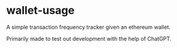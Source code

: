 # wallet-usage

A simple transaction frequency tracker given an ethereum wallet.

Primarily made to test out development with the help of ChatGPT.
